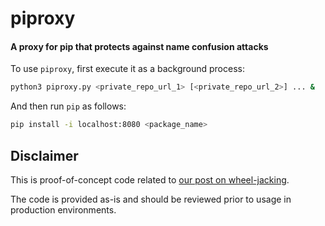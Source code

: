 # piproxy
#### A proxy for pip that protects against name confusion attacks

To use `piproxy`, first execute it as a background process:

```bash
python3 piproxy.py <private_repo_url_1> [<private_repo_url_2>] ... &
```

And then run `pip` as follows:

```bash
pip install -i localhost:8080 <package_name>
```

## Disclaimer

This is proof-of-concept code related to [our post on wheel-jacking](https://www.vdoo.com/blog/python-wheel-jacking-supply-chain-attacks).

The code is provided as-is and should be reviewed prior to usage in production environments.
